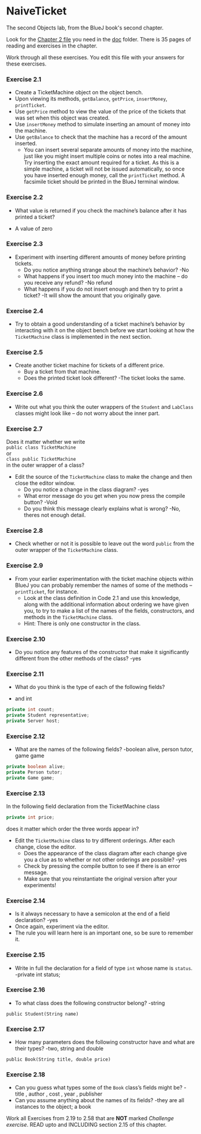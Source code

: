 # NaiveTicket

The second Objects lab, from the BlueJ book's second chapter.

Look for the [Chapter 2 file](./doc/BlueJ-objects-first-ch2.pdf) you need in the [doc](./doc) folder.
There is 35 pages of reading and exercises in the chapter.

Work through all these exercises. You edit this file with your answers for these exercises.

### Exercise 2.1
* Create a TicketMachine object on the object bench.
* Upon viewing its methods, `getBalance`, `getPrice`, `insertMoney`, `printTicket`.
* Use `getPrice` method to view the value of the price of the tickets that was set when this object was created.
* Use `insertMoney` method to simulate inserting an amount of money into the machine.
* Use `getBalance` to check that the machine has a record of the amount inserted.
	* You can insert several separate amounts of money into the machine, just like you might insert multiple coins or notes into a real machine. Try inserting the exact amount required for a ticket. As this is a simple machine, a ticket will not be issued automatically, so once you have inserted enough money, call the `printTicket` method. A facsimile ticket should be printed in the BlueJ terminal window.

### Exercise 2.2
* What value is returned if you check the machine’s balance after it has printed a ticket?
- A value of zero
### Exercise 2.3
* Experiment with inserting different amounts of money before printing tickets.
	* Do you notice anything strange about the machine’s behavior?
	-No
	* What happens if you insert too much money into the machine – do you receive any refund?
	-No refund
	* What happens if you do not insert enough and then try to print a ticket?
	-It will show the amount that you originally gave.

### Exercise 2.4
* Try to obtain a good understanding of a ticket machine’s behavior by interacting with it on the object bench before we start looking at how the `TicketMachine` class is implemented in the next section.

### Exercise 2.5
* Create another ticket machine for tickets of a different price.
	* Buy a ticket from that machine.
	* Does the printed ticket look different?
          -The ticket looks the same.
### Exercise 2.6
* Write out what you think the outer wrappers of the `Student` and `LabClass` classes might look like – do not worry about the inner part.

### Exercise 2.7
Does it matter whether we write<br>
`public class TicketMachine`<br>
or<br>
`class public TicketMachine`<br>
in the outer wrapper of a class?

* Edit the source of the `TicketMachine` class to make the change and then close the editor window.
	* Do you notice a change in the class diagram?
	-yes
	* What error message do you get when you now press the compile button?
	-Void
	* Do you think this message clearly explains what is wrong?
	-No, theres not enough detail.
### Exercise 2.8
* Check whether or not it is possible to leave out the word `public` from the outer wrapper of the `TicketMachine` class.

### Exercise 2.9
* From your earlier experimentation with the ticket machine objects within BlueJ you can probably remember the names of some of the methods – `printTicket`, for instance.
	* Look at the class definition in Code 2.1 and use this knowledge, along with the additional information about ordering we have given you, to try to make a list of the names of the fields, constructors, and methods in the `TicketMachine` class.
	* Hint: There is only one constructor in the class.

### Exercise 2.10
* Do you notice any features of the constructor that make it significantly different from the other methods of the class?
-yes
### Exercise 2.11
* What do you think is the type of each of the following fields?
- and int
```java
private int count;
private Student representative;
private Server host;
```

### Exercise 2.12
* What are the names of the following fields?
-boolean alive, person tutor, game game
```java
private boolean alive;
private Person tutor;
private Game game;
```
### Exercise 2.13

In the following field declaration from the TicketMachine class<br>

```java
private int price;
```
does it matter which order the three words appear in?
* Edit the `TicketMachine` class to try different orderings. After each change, close the editor.
	* Does the appearance of the class diagram after each change give you a clue as to whether or not other orderings are
possible?
-yes
	* Check by pressing the compile button to see if there is an error message.
	* Make sure that you reinstantiate the original version after your experiments!

### Exercise 2.14
* Is it always necessary to have a semicolon at the end of a field declaration?
-yes
* Once again, experiment via the editor.
* The rule you will learn here is an important one, so be sure to remember it.


### Exercise 2.15
* Write in full the declaration for a field of type `int` whose name is `status`.
-private int status;
### Exercise 2.16
* To what class does the following constructor belong?
-string
```
public Student(String name)
```

### Exercise 2.17
* How many parameters does the following constructor have and what are their types?
-two, string and  double
```
public Book(String title, double price)
```

### Exercise 2.18
* Can you guess what types some of the `Book` class’s fields might be?
-title , author , cost , year , publisher
* Can you assume anything about the names of its fields?
-they are all instances to the object; a book

Work all Exercises from 2.19 to 2.58 that are **NOT** marked *Challenge exercise*.
READ upto and INCLUDING section 2.15 of this chapter.
